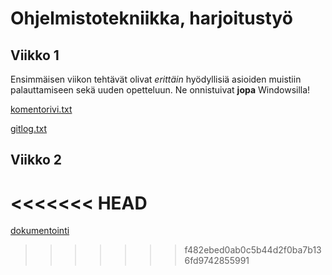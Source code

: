 # Ohjelmistotekniikka, harjoitustyö

## Viikko 1

Ensimmäisen viikon tehtävät olivat *erittäin* hyödyllisiä asioiden 
muistiin palauttamiseen sekä uuden opetteluun. Ne onnistuivat 
**jopa** Windowsilla!

[komentorivi.txt](https://github.com/alexawik/ot-harjoitustyo/blob/master/laskarit/viikko1/komentorivi.txt)

[gitlog.txt](https://github.com/alexawik/ot-harjoitustyo/blob/master/laskarit/viikko1/gitlog.txt)

## Viikko 2

<<<<<<< HEAD
=======
[dokumentointi](https://github.com/alexawik/ot-harjoitustyo/blob/master/dokumentointi.txt)
>>>>>>> f482ebed0ab0c5b44d2f0ba7b136fd9742855991
